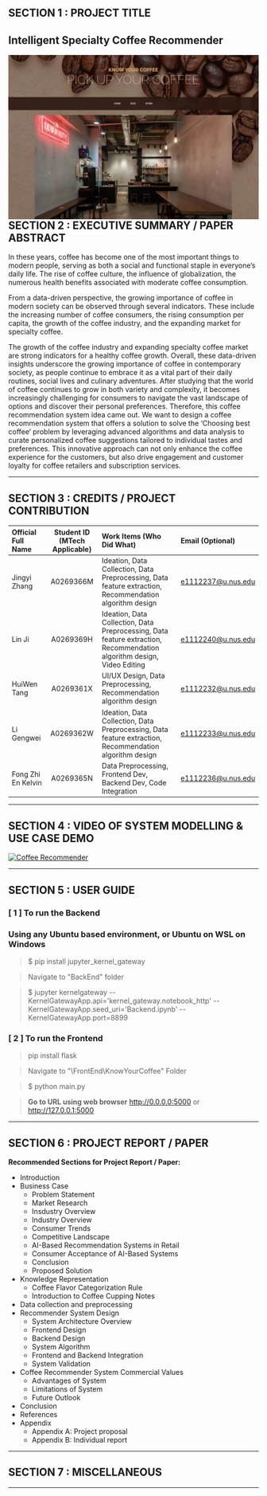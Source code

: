 ﻿## SECTION 1 : PROJECT TITLE
## Intelligent Specialty Coffee Recommender

<img src="coffeeSite.png"
     style="float: left; margin-right: 0px;" />

---

## SECTION 2 : EXECUTIVE SUMMARY / PAPER ABSTRACT
In these years, coffee has become one of the most important things to modern people, serving as both a social and functional staple in everyone’s daily life. The rise of coffee culture, the influence of globalization, the numerous health benefits associated with moderate coffee consumption.


From a data-driven perspective, the growing importance of coffee in modern society can be observed through several indicators. These include the increasing number of coffee consumers, the rising consumption per capita, the growth of the coffee industry, and the expanding market for specialty coffee.


The growth of the coffee industry and expanding specialty coffee market are strong indicators for a healthy coffee growth. Overall, these data-driven insights underscore the growing importance of coffee in contemporary society, as people continue to embrace it as a vital part of their daily routines, social lives and culinary adventures.
After studying that the world of coffee continues to grow in both variety and complexity, it becomes increasingly challenging for consumers to navigate the vast landscape of options and discover their personal preferences. Therefore, this coffee recommendation system idea came out. We want to design a coffee recommendation system that offers a solution to solve the ‘Choosing best coffee’ problem by leveraging advanced algorithms and data analysis to curate personalized coffee suggestions tailored to individual tastes and preferences. This innovative approach can not only enhance the coffee experience for the customers, but also drive engagement and customer loyalty for coffee retailers and subscription services.

---

## SECTION 3 : CREDITS / PROJECT CONTRIBUTION

| Official Full Name  | Student ID (MTech Applicable)  | Work Items (Who Did What) | Email (Optional) |
| :------------ |:---------------:| :-----| :-----|
| Jingyi Zhang | A0269366M | Ideation, Data Collection, Data Preprocessing, Data feature extraction, Recommendation algorithm design  | e1112237@u.nus.edu |
| Lin Ji | A0269369H | Ideation, Data Collection, Data Preprocessing, Data feature extraction, Recommendation algorithm design, Video Editing | e1112240@u.nus.edu |
| HuiWen Tang | A0269361X | UI/UX Design, Data Preprocessing, Recommendation algorithm design | e1112232@u.nus.edu |
| Li Gengwei | A0269362W | Ideation, Data Collection, Data Preprocessing, Data feature extraction, Recommendation algorithm design | e1112233@u.nus.edu |
| Fong Zhi En Kelvin | A0269365N | Data Preprocessing, Frontend Dev, Backend Dev, Code Integration | e1112236@u.nus.edu |

---

## SECTION 4 : VIDEO OF SYSTEM MODELLING & USE CASE DEMO

[![Coffee Recommender](http://img.youtube.com/vi/-AiYLUjP6o8/0.jpg)](https://youtu.be/-AiYLUjP6o8 "Intelligent Specialty Coffee Recommender")

---

## SECTION 5 : USER GUIDE

### [ 1 ] To run the Backend
### Using any Ubuntu based environment, or Ubuntu on WSL on Windows 

> $ pip install jupyter_kernel_gateway

> Navigate to "BackEnd" folder

> $ jupyter kernelgateway --KernelGatewayApp.api='kernel_gateway.notebook_http' --KernelGatewayApp.seed_uri='Backend.ipynb' --KernelGatewayApp.port=8899

### [ 2 ] To run the Frontend

> pip install flask

> Navigate to "\FrontEnd\KnowYourCoffee" Folder

> $ python main.py

> **Go to URL using web browser** http://0.0.0.0:5000 or http://127.0.0.1:5000

---
## SECTION 6 : PROJECT REPORT / PAPER


**Recommended Sections for Project Report / Paper:**
- Introduction
- Business Case
  - Problem Statement
  - Market Research
  - Insdustry Overview
  - Industry Overview
  - Consumer Trends
  - Competitive Landscape
  - AI-Based Recommendation Systems in Retail
  - Consumer Acceptance of AI-Based Systems
  - Conclusion
  - Proposed Solution
- Knowledge Representation
  - Coffee Flavor Categorization Rule
  - Introduction to Coffee Cupping Notes
- Data collection and preprocessing
- Recommender System Design
  - System Architecture Overview
  - Frontend Design
  - Backend Design
  - System Algorithm
  - Frontend and Backend Integration
  - System Validation
- Coffee Recommender System Commercial Values
  - Advantages of System
  - Limitations of System
  - Future Outlook
- Conclusion
- References
- Appendix
  - Appendix A: Project proposal
  - Appendix B: Individual report

---
## SECTION 7 : MISCELLANEOUS

---

